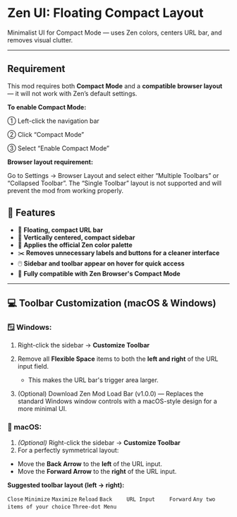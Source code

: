 # Zen UI: Floating Compact Layout

Minimalist UI for Compact Mode — uses Zen colors, centers URL bar, and removes visual clutter.

---

## Requirement

This mod requires both **Compact Mode** and a **compatible browser layout** — it will not work with Zen’s default settings.

**To enable Compact Mode:**

① Left-click the navigation bar

② Click “Compact Mode”

③ Select “Enable Compact Mode”

**Browser layout requirement:**

Go to Settings → Browser Layout and select either “Multiple Toolbars” or “Collapsed Toolbar”.
The “Single Toolbar” layout is not supported and will prevent the mod from working properly.

## 🌟 Features

- 🔳 **Floating, compact URL bar**
- 🧱 **Vertically centered, compact sidebar**
- 🎨 **Applies the official Zen color palette**
- ✂️ **Removes unnecessary labels and buttons for a cleaner interface**
- 🖱️ **Sidebar and toolbar appear on hover for quick access**
- 🚀 **Fully compatible with Zen Browser's Compact Mode**

---

## 💻 Toolbar Customization (macOS & Windows)

### 🪟 Windows:
1. Right-click the sidebar → **Customize Toolbar**
2. Remove all **Flexible Space** items to both the **left and right** of the URL input field.
   - This makes the URL bar's trigger area larger.
  
3. (Optional) Download Zen Mod Load Bar (v1.0.0) — Replaces the standard Windows window controls with a macOS-style design for a more minimal UI. 

### 🍎 macOS:
1. _(Optional)_ Right-click the sidebar → **Customize Toolbar**
2.  For a perfectly symmetrical layout:
   - Move the **Back Arrow** to the **left** of the URL input.
   - Move the **Forward Arrow** to the **right** of the URL input.

**Suggested toolbar layout (left → right):**

`Close` `Minimize` `Maximize` `Reload` `Back`  `     URL Input     `  `Forward` `Any two items of your choice` `Three-dot Menu`
